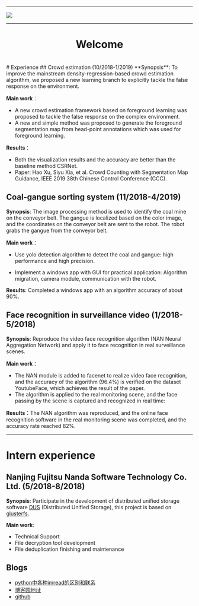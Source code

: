 ***
![](https://www.haoxu.top/images/bkg-black.jpg)
***
# <center>Welcome </center>

<br>
# Experience
<!--
<div style="padding:8px;border:1px solid #a5b6c8;background:#eef3f7; border-radius:8px;">&nbsp更多内容，敬请期待</div>
-->
## Crowd estimation (10/2018-1/2019)
**Synopsis**: To improve the mainstream density-regression-based crowd estimation algorithm, we proposed a new learning branch to explicitly tackle the false response on the environment.

**Main work**：

* A new crowd estimation framework based on foreground learning was proposed to tackle the false response on the complex environment.
* A new and simple method was proposed to generate the foreground segmentation map from head-point annotations which was used for foreground learning.   

**Results**：

* Both the visualization results and the accuracy are better than the baseline method CSRNet.
* Paper: Hao Xu, Siyu Xia, et al. Crowd Counting with Segmentation Map Guidance, IEEE 2019 38th Chinese Control Conference (CCC).

## Coal-gangue sorting system (11/2018-4/2019)
**Synopsis**: The image processing method is used to identify the coal mine on the conveyor belt. The gangue is localized based on the color image, and the coordinates on the conveyor belt are sent to the robot. The robot grabs the gangue from the conveyor belt.

**Main work**：

* Use yolo detection algorithm to detect the coal and gangue: high performance and high precision. 

* Implement a windows app with GUI for practical application: Algorithm migration, camera module, communication with the robot.

**Results**: Completed a windows app with an algorithm accuracy of about 90%.
<!--
## 人头检测 (2018/9-2018/10)
-->

## Face recognition in surveillance video (1/2018-5/2018)
**Synopsis**: Reproduce the video face recognition algorithm (NAN Neural Aggregation Network) and apply it to face recognition in real surveillance scenes.

**Main work**：

* The NAN module is added to facenet to realize video face recognition, and the accuracy of the algorithm (96.4%) is verified on the dataset YoutubeFace, which achieves the result of the paper.
* The algorithm is applied to the real monitoring scene, and the face passing by the scene is captured and recognized in real time:
    
**Results**：The NAN algorithm was reproduced, and the online face recognition software in the real monitoring scene was completed, and the accuracy rate reached 82%.

<!-- 
## 大数据医疗—肝癌影像AI诊断
-->

---
# Intern experience

## Nanjing Fujitsu Nanda Software Technology Co. Ltd. (5/2018-8/2018)
**Synopsis**: Participate in the development of distributed unified storage software [DUS](https://www.fujitsu.com/cn/group/fnst/solution/#title3) (Distributed Unified Storage), this project is based on [glusterfs](https://github.com/gluster/glusterfs).

**Main work**:

- Technical Support
- File decryption tool development
- File deduplication finishing and maintenance

## Blogs
- [python中各种imread的区别和联系](https://www.haoxu.top/blogs/coding/python/python-imread.html)
- [博客园地址](https://www.cnblogs.com/walter-xh/)
- [github](https://github.com/haoxuhao)
